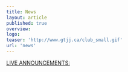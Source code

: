 ```yaml
---
title: News
layout: article
published: true
overview:
logo:
teaser: 'http://www.gtjj.ca/club_small.gif'
url: 'news'
---
```

<div class="jekyll-twitter-plugin"><a class="twitter-timeline" data-width="500" data-tweet-limit="5" href="https://twitter.com/gtjjnews?ref_src=twsrc%5Etfw">LIVE ANNOUNCEMENTS:</a>
<script async="" src="https://platform.twitter.com/widgets.js" charset="utf-8"></script>
